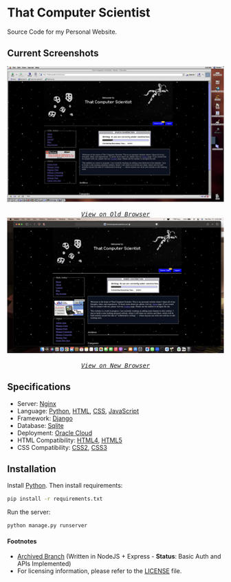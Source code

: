 # That Computer Scientist
Source Code for my Personal Website.

## Current Screenshots

<p align="center">
  <kbd>
    <img src="https://github.com/luciferreeves/thatcomputerscientist/raw/main/static/images/current/old.png" alt="Old Browser">
    <br><br><em><a href="http://thatcomputerscientist.com">View on Old Browser</a></em>
    </kbd>
    <kbd>
    <img src="https://github.com/luciferreeves/thatcomputerscientist/raw/main/static/images/current/new.png" alt="New Browser">
    <br><br><em><a href="http://thatcomputerscientist.com">View on New Browser</a></em>
    </kbd>
</p>

## Specifications
- Server: [Nginx](https://www.nginx.com/)
- Language: [Python](https://www.python.org/), [HTML](https://www.w3schools.com/html/), [CSS](https://www.w3schools.com/css/), [JavaScript](https://www.javascript.com/)
- Framework: [Django](https://www.djangoproject.com/)
- Database: [Sqlite](https://www.sqlite.org/index.html)
- Deployment: [Oracle Cloud](https://www.oracle.com/cloud/)
- HTML Compatibility: [HTML4](https://www.w3.org/TR/html4/), [HTML5](https://www.w3.org/TR/html5/)
- CSS Compatibility: [CSS2](https://www.w3.org/TR/CSS2/), [CSS3](https://www.w3.org/TR/CSS3/)

## Installation
Install [Python](https://www.python.org/downloads/). Then install requirements:
```bash
pip install -r requirements.txt
```

Run the server:
```bash
python manage.py runserver
```

<!-- Footnotes -->
#### Footnotes

- [Archived Branch](https://github.com/luciferreeves/thatcomputerscientist/tree/archived) (Written in NodeJS + Express - **Status**: Basic Auth and APIs Implemented)
- For licensing information, please refer to the [LICENSE](LICENSE) file.

